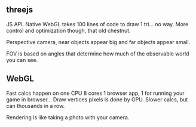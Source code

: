 ## threejs
JS API. Native WebGL takes 100 lines of code to draw 1 tri... no way. More control and optimization though, that old chestnut.

Perspective camera, near objects appear big and far objects appear small.

FOV is based on angles that determine how much of the observable world you can see.

## WebGL
Fast calcs happen on one CPU 8 cores 1 browser app, 1 for running your game in browser...
Draw vertices pixels is done by GPU. Slower calcs, but can thousands in a row. 

Rendering is like taking a photo with your camera.
